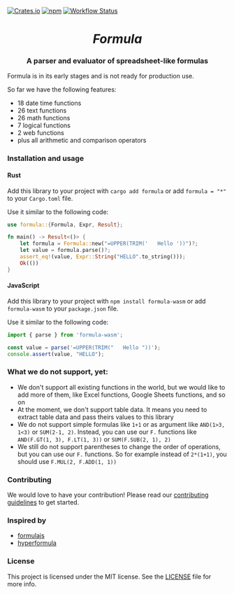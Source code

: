 [![Crates.io](https://img.shields.io/crates/v/formula.svg?style=flat)](https://crates.io/crates/formula)
[![npm](https://img.shields.io/npm/v/formula-wasm.svg?style=flat)](https://npmjs.com/package/formula-wasm)
[![Workflow Status](https://github.com/omid/formula/workflows/ci/badge.svg)](https://github.com/omid/formula/actions?query=workflow%3A%22ci%22)

<h1 align="center"><em>Formula</em></h1>

<h3 align="center">
  A parser and evaluator of spreadsheet-like formulas
</h3>

Formula is in its early stages and is not ready for production use.

So far we have the following features:

- 18 date time functions
- 26 text functions
- 26 math functions
- 7 logical functions
- 2 web functions
- plus all arithmetic and comparison operators

### Installation and usage

#### Rust

Add this library to your project with `cargo add formula` or add `formula = "*"` to your `Cargo.toml` file.

Use it similar to the following code:

```rust
use formula::{Formula, Expr, Result};

fn main() -> Result<()> {
    let formula = Formula::new("=UPPER(TRIM('   Hello '))")?;
    let value = formula.parse()?;
    assert_eq!(value, Expr::String("HELLO".to_string()));
    Ok(())
}
```

#### JavaScript

Add this library to your project with `npm install formula-wasm` or add `formula-wasm` to your `package.json` file.

Use it similar to the following code:

```js
import { parse } from 'formula-wasm';

const value = parse('=UPPER(TRIM("   Hello "))');
console.assert(value, "HELLO");
```

### What we do not support, yet:

- We don't support all existing functions in the world, but we would like to add more of them, like Excel functions, Google Sheets functions, and so on
- At the moment, we don't support table data. It means you need to extract table data and pass theirs values to this library
- We do not support simple formulas like `1+1` or as argument like `AND(1>3, 1<3)` or `SUM(2-1, 2)`. Instead, you can use our `F.` functions like `AND(F.GT(1, 3), F.LT(1, 3))` or `SUM(F.SUB(2, 1), 2)`
- We still do not support parentheses to change the order of operations, but you can use our `F.` functions. So for example instead of `2*(1+1)`, you should use `F.MUL(2, F.ADD(1, 1))`

### Contributing

We would love to have your contribution! Please read our [contributing guidelines](CONTRIBUTING.md) to get started.

### Inspired by

- [formulajs](https://github.com/formulajs/formulajs)
- [hyperformula](https://github.com/handsontable/hyperformula)

### License

This project is licensed under the MIT license. See the [LICENSE](LICENSE.md) file for more info.
